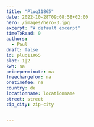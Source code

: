 ```yaml
---
title: "Pluq11865"
date: 2022-10-28T09:08:58+02:00
hero: /images/hero-3.jpg
excerpt: "A default excerpt"
timeToRead: 0
authors:
  - Paul
draft: false
id: pluq11865
slot: 1|2
kwh: na
priceperminute: na
freechargefor: na
onetimefee: na
country: de
locationname: locationname
street: street
zip_city: zip-city


---
```


